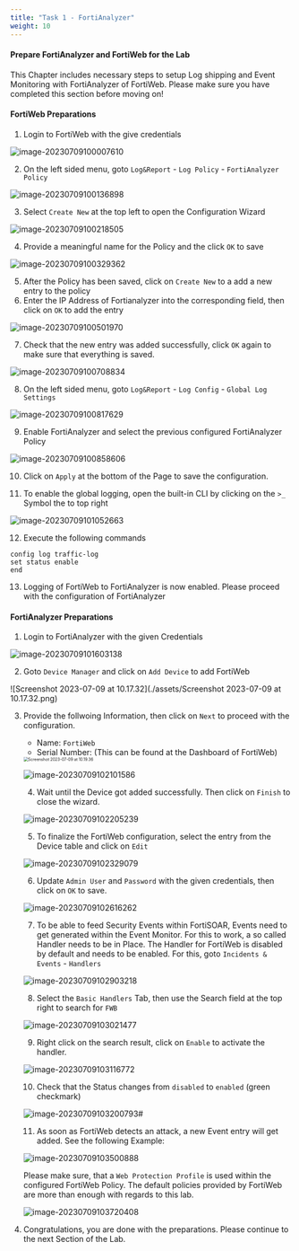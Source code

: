```yaml
---
title: "Task 1 - FortiAnalyzer"
weight: 10
---
```


#### Prepare FortiAnalyzer and FortiWeb for the Lab

This Chapter includes necessary steps to setup Log shipping and Event Monitoring with FortiAnalyzer of FortiWeb. Please make sure you have completed this section before moving on!

#### FortiWeb Preparations

1. Login to FortiWeb with the give credentials

![image-20230709100007610](../assets/image-20230709100007610.png)

2. On the left sided menu, goto `Log&Report` - `Log Policy` - `FortiAnalyzer Policy`

![image-20230709100136898](../assets/image-20230709100136898.png)

3. Select `Create New` at the top left to open the Configuration Wizard

![image-20230709100218505](../assets/image-20230709100218505.png)

4. Provide a meaningful name for the Policy and the click `OK` to save

![image-20230709100329362](../assets/image-20230709100329362.png)

5. After the Policy has been saved, click on `Create New` to a add a new entry to the policy
6. Enter the IP Address of Fortianalyzer into the corresponding field, then click on `OK` to add the entry

![image-20230709100501970](../assets/image-20230709100501970.png)

7. Check that the new entry was added successfully, click `OK` again to make sure that everything is saved.

![image-20230709100708834](../assets/image-20230709100708834.png)

8. On the left sided menu, goto `Log&Report` - `Log Config` - `Global Log Settings`

![image-20230709100817629](../assets/image-20230709100817629.png)

9. Enable FortiAnalyzer and select the previous configured FortiAnalyzer Policy

![image-20230709100858606](../assets/image-20230709100858606.png)

10. Click on `Apply` at the bottom of the Page to save the configuration.

11. To enable the global logging, open the built-in CLI by clicking on the `>_` Symbol the to top right

![image-20230709101052663](../assets/image-20230709101052663.png)

12. Execute the following commands

```shell
config log traffic-log
set status enable
end
```

13. Logging of FortiWeb to FortiAnalyzer is now enabled. Please proceed with the configuration of FortiAnalyzer

#### FortiAnalyzer Preparations

1. Login to FortiAnalyzer with the given Credentials

![image-20230709101603138](../assets/image-20230709101603138.png)

2. Goto `Device Manager` and click on `Add Device` to add FortiWeb

![Screenshot 2023-07-09 at 10.17.32](./assets/Screenshot 2023-07-09 at 10.17.32.png)

3. Provide the follwoing Information, then click on `Next` to proceed with the configuration.

   - Name: `FortiWeb`
   - Serial Number: <Serial Number of FortiWeb> (This can be found at the Dashboard of FortiWeb)

   <img src="./assets/Screenshot 2023-07-09 at 10.19.36.png" alt="Screenshot 2023-07-09 at 10.19.36" style="zoom: 50%;" />

   ![image-20230709102101586](../assets/image-20230709102101586.png)

   4. Wait until the Device got added successfully. Then click on `Finish` to close the wizard.

   ![image-20230709102205239](../assets/image-20230709102205239.png)

   5. To finalize the FortiWeb configuration, select the entry from the Device table and click on `Edit`

   ![image-20230709102329079](../assets/image-20230709102329079.png)

   6. Update `Admin User` and `Password` with the given credentials, then click on `OK` to save.

   ![image-20230709102616262](../assets/image-20230709102616262.png)


   7. To be able to feed Security Events within FortiSOAR, Events need to get generated within the Event Monitor. For this to work, a so called Handler needs to be in Place. The Handler for FortiWeb is disabled by default and needs to be enabled. For this, goto `Incidents & Events` - `Handlers`

   ![image-20230709102903218](./assets/image-20230709102903218.png)

   8. Select the `Basic Handlers` Tab, then use the Search field at the top right to search for `FWB`

   ![image-20230709103021477](../assets/image-20230709103021477.png)

   9. Right click on the search result, click on `Enable` to activate the handler.

   ![image-20230709103116772](../assets/image-20230709103116772.png) 

   10. Check that the Status changes from `disabled` to `enabled` (green checkmark)

   ![image-20230709103200793](../assets/image-20230709103200793.png)#

   11. As soon as FortiWeb detects an attack, a new Event entry will get added. See the following Example:

   ![image-20230709103500888](../assets/image-20230709103500888.png)

   Please make sure, that a `Web Protection Profile` is used within the configured FortiWeb Policy. The default policies provided by FortiWeb are more than enough with regards to this lab.

   ![image-20230709103720408](../assets/image-20230709103720408.png)

12. Congratulations, you are done with the preparations. Please continue to the next Section of the Lab.